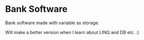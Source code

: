 # Bank Software
Bank software made with variable as storage. 

Will make a better version when I learn about LINQ and DB etc. :)
